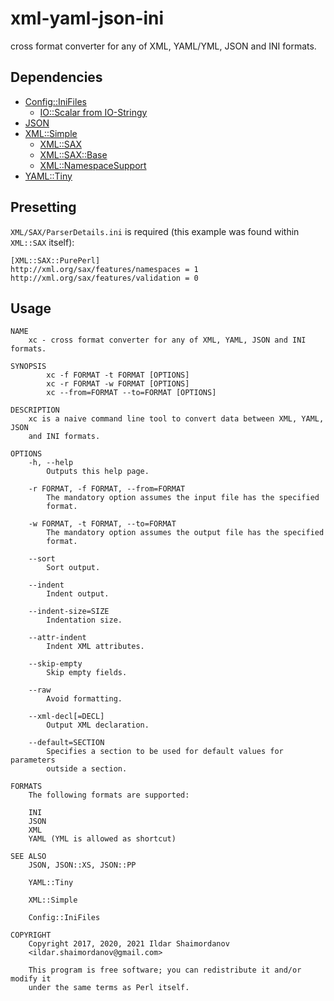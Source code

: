# xml-yaml-json-ini

cross format converter for any of XML, YAML/YML, JSON and INI formats.

## Dependencies

* [Config::IniFiles](https://metacpan.org/pod/Config::IniFiles)
  * [IO::Scalar from IO-Stringy](https://metacpan.org/pod/IO::Stringy)
* [JSON](https://metacpan.org/pod/JSON)
* [XML::Simple](https://metacpan.org/pod/XML::Simple)
  * [XML::SAX](https://metacpan.org/pod/XML::SAX)
  * [XML::SAX::Base](https://metacpan.org/pod/XML::SAX::Base)
  * [XML::NamespaceSupport](https://metacpan.org/pod/XML::NamespaceSupport)
* [YAML::Tiny](https://metacpan.org/pod/YAML::Tiny)

## Presetting

`XML/SAX/ParserDetails.ini` is required (this example was found within `XML::SAX` itself):

```
[XML::SAX::PurePerl]
http://xml.org/sax/features/namespaces = 1
http://xml.org/sax/features/validation = 0
```

## Usage

```
NAME
    xc - cross format converter for any of XML, YAML, JSON and INI formats.

SYNOPSIS
        xc -f FORMAT -t FORMAT [OPTIONS]
        xc -r FORMAT -w FORMAT [OPTIONS]
        xc --from=FORMAT --to=FORMAT [OPTIONS]

DESCRIPTION
    xc is a naive command line tool to convert data between XML, YAML, JSON
    and INI formats.

OPTIONS
    -h, --help
        Outputs this help page.

    -r FORMAT, -f FORMAT, --from=FORMAT
        The mandatory option assumes the input file has the specified
        format.

    -w FORMAT, -t FORMAT, --to=FORMAT
        The mandatory option assumes the output file has the specified
        format.

    --sort
        Sort output.

    --indent
        Indent output.

    --indent-size=SIZE
        Indentation size.

    --attr-indent
        Indent XML attributes.

    --skip-empty
        Skip empty fields.

    --raw
        Avoid formatting.

    --xml-decl[=DECL]
        Output XML declaration.

    --default=SECTION
        Specifies a section to be used for default values for parameters
        outside a section.

FORMATS
    The following formats are supported:

    INI
    JSON
    XML
    YAML (YML is allowed as shortcut)

SEE ALSO
    JSON, JSON::XS, JSON::PP

    YAML::Tiny

    XML::Simple

    Config::IniFiles

COPYRIGHT
    Copyright 2017, 2020, 2021 Ildar Shaimordanov
    <ildar.shaimordanov@gmail.com>

    This program is free software; you can redistribute it and/or modify it
    under the same terms as Perl itself.

```
